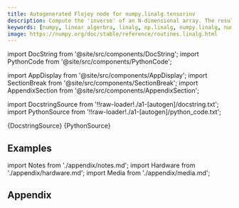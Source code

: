 ```yaml
---
title: Autogenerated Flojoy node for numpy.linalg.tensorinv
description: Compute the 'inverse' of an N-dimensional array. The result is an inverse for `a` relative to the tensordot operation ``tensordot(a, b, ind)``, i. e., up to floating-point accuracy, ``tensordot(tensorinv(a), a, ind)`` is the "identity" tensor for the tensordot operation.
keywords: [numpy, linear algerbra, linalg, np.linalg, numpy.linalg, numpy.linalg.tensorinv]
image: https://numpy.org/doc/stable/reference/routines.linalg.html
---
```


[//]: # (Custom component imports)

import DocString from '@site/src/components/DocString';
import PythonCode from '@site/src/components/PythonCode';

import AppDisplay from '@site/src/components/AppDisplay';
import SectionBreak from '@site/src/components/SectionBreak';
import AppendixSection from '@site/src/components/AppendixSection';

[//]: # (Docstring)

import DocstringSource from '!!raw-loader!./a1-[autogen]/docstring.txt';
import PythonSource from '!!raw-loader!./a1-[autogen]/python_code.txt';


<DocString>{DocstringSource}</DocString>
<PythonCode GLink='NUMPY/linalg/TENSORINV/TENSORINV.py'>{PythonSource}</PythonCode>


<SectionBreak />

    

[//]: # (Examples)

## Examples

<AppDisplay 
  GLink='NUMPY/linalg/TENSORINV'
  nodeLabel='TENSORINV'>
</AppDisplay>

<SectionBreak />

    

[//]: # (Appendix)

import Notes from './appendix/notes.md';
import Hardware from './appendix/hardware.md';
import Media from './appendix/media.md';

## Appendix

<AppendixSection index={0} folderPath='nodes/NUMPY/linalg/TENSORINV/appendix/'><Notes /></AppendixSection>
<AppendixSection index={1} folderPath='nodes/NUMPY/linalg/TENSORINV/appendix/'><Hardware /></AppendixSection>
<AppendixSection index={2} folderPath='nodes/NUMPY/linalg/TENSORINV/appendix/'><Media /></AppendixSection>


